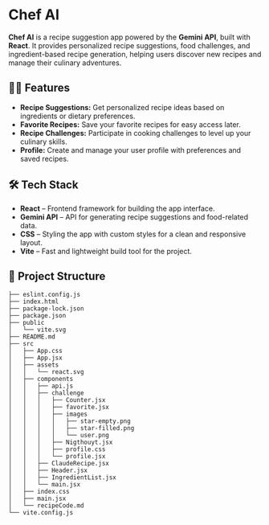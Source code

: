# Chef AI

**Chef AI** is a recipe suggestion app powered by the **Gemini API**, built with **React**. It provides personalized recipe suggestions, food challenges, and ingredient-based recipe generation, helping users discover new recipes and manage their culinary adventures.

## 🧑‍🍳 Features

- **Recipe Suggestions:** Get personalized recipe ideas based on ingredients or dietary preferences.
- **Favorite Recipes:** Save your favorite recipes for easy access later.
- **Recipe Challenges:** Participate in cooking challenges to level up your culinary skills.
- **Profile:** Create and manage your user profile with preferences and saved recipes.
  
## 🛠️ Tech Stack

- **React** – Frontend framework for building the app interface.
- **Gemini API** – API for generating recipe suggestions and food-related data.
- **CSS** – Styling the app with custom styles for a clean and responsive layout.
- **Vite** – Fast and lightweight build tool for the project.

## 📁 Project Structure

``` .
├── eslint.config.js
├── index.html
├── package-lock.json
├── package.json
├── public
│   └── vite.svg
├── README.md
├── src
│   ├── App.css
│   ├── App.jsx
│   ├── assets
│   │   └── react.svg
│   ├── components
│   │   ├── api.js
│   │   ├── challenge
│   │   │   ├── Counter.jsx
│   │   │   ├── favorite.jsx
│   │   │   ├── images
│   │   │   │   ├── star-empty.png
│   │   │   │   ├── star-filled.png
│   │   │   │   └── user.png
│   │   │   ├── Nigthouyt.jsx
│   │   │   ├── profile.css
│   │   │   └── profile.jsx
│   │   ├── ClaudeRecipe.jsx
│   │   ├── Header.jsx
│   │   ├── IngredientList.jsx
│   │   └── main.jsx
│   ├── index.css
│   ├── main.jsx
│   └── recipeCode.md
└── vite.config.js
 ```
